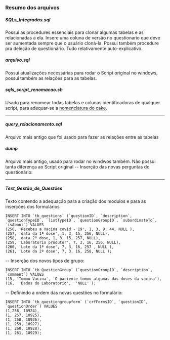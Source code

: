 
### Resumo dos arquivos
##### SQLs_Integradas.sql
Possui as procedures essenciais para clonar algumas tabelas e as relacionadas a ela. Insere uma coluna de versão no questionario que deve ser aumentada sempre que o usuário cloná-la. Possui também procedure pra deleção de questionário. Tudo relativamente auto-explicativo.
##### arquivo.sql
Possui atualizações necessárias para rodar o Script original no windows, possui também as relações para as tabelas.
##### sqls_script_renomacao.sh
Usado para renomear todas tabelas e colunas identificadoras de qualquer script, para adequar-se a [nomenclatura do cake](https://book.cakephp.org/3/en/intro/conventions.html).
***
##### query_relacionamento.sql
Arquivo mais antigo que foi usado para fazer as relações entre as tabelas
##### dump
Arquivo mais antigo, usado para rodar no windwos também. Não possui tanta diferença ao Script original
-- Inserção das novas perguntas do questionário:
***
##### Text_Gestão_de_Questões
Texto contendo a adequação para a criação dos modulos e para as inserções dos formulários

```
INSERT INTO `tb_questions` (`questionID`, `description`, `questionTypeID`, `listTypeID`, `questionGroupID`, `subordinateTo`, `isAbout`) VALUES 
(256, 'Recebeu a Vacina covid - 19', 1, 3, 9, 44, NULL ), 
(257, 'data da 1ª dose', 1, 3, 15, 256, NULL), 
(258,  data 2ª dose, 1, 3, 15, 257, NULL), 
(259, 'Laboratorio produtor', 7, 3, 16, 256, NULL), 
(260, 'Lote da 1ª dose', 7, 3, 16, 257 , NULL ), 
(261, 'Lote da 2ª dose', 7, 3, 16, 258, NULL );
```

-- Inserção dos novos tipos de grupo:
```
INSERT INTO `tb_QuestionGroup` (`questionGroupID`, `description`, `comment`) VALUES 
(15, 'Tomou Vacina', 'O paciente tomou algumas das doses da vacina'), 
(16,  'Dados do Laboratorio',  'NULL' ); 
```
-- Definindo a ordem das novas questões no formulário:
```
INSERT INTO `tb_questiongroupform` (`crfFormsID`, `questionID`, `questionOrder`) VALUES 
(1,256, 10924), 
(1, 257, 10925), 
(1, 258, 10926), 
(1, 259, 10927), 
(1, 260, 10928), 
(1, 261, 10929);
```
